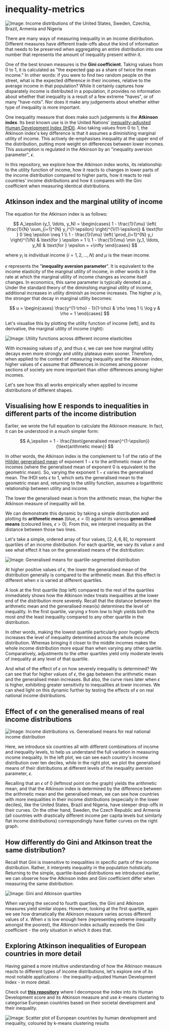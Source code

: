 # inequality-metrics

![Image: Income distributions of the United States, Sweden, Czechia, Brazil, Armenia and Nigeria](viz/real%20income%20distributions.png)

There are many ways of measuring inequality in an income distribution. Different measures have different trade-offs about the kind of information that needs to be preserved when aggregating an entire distribution into one number that represents the amount of inequality present within it.

One of the best known measures is the **Gini coefficient**. Taking values from 0 to 1, it is calculated as "the expected gap as a share of twice the mean income." In other words: if you were to find two random people on the street, what is the expected difference in their incomes, relative to the average income in that population? While it certainly captures how disparately income is distributed in a population, it provides no information about whether that inequality is a result of a few extreme "haves", or of many "have-nots". Nor does it make any judgements about whether either type of inequality is more important.

One inequality measure that does make such judgements is the **Atkinson index**. Its best known use is in the United Nations' [inequality-adjusted Human Development Index (IHDI)](https://en.wikipedia.org/wiki/List_of_countries_by_inequality-adjusted_Human_Development_Index). Also taking values from 0 to 1, the Atkinson index's key difference is that it assumes a diminishing marginal utility of income. This actively de-emphasises inequality at the upper end of the distribution, putting more weight on differences between lower incomes. This assumption is regulated in the Atkinson by an "inequality aversion parameter", $\epsilon$. 

In this repository, we explore how the Atkinson index works, its relationship to the utility function of income, how it reacts to changes in lower parts of the income distribution compared to higher parts, how it reacts to real countries' income distributions and how it compares with the Gini coefficient when measuring identical distributions.


## Atkinson index and the marginal utility of income

The equation for the Atkinson index is as follows:

$$
A_\epsilon (y_1, \ldots, y_N) =
\begin{cases}
1 - \frac{1}{\mu} \left( \frac{1}{N} \sum_{i=1}^{N} y_i^{1-\epsilon} \right)^{1/(1-\epsilon)} & \text{for } 0 \leq \epsilon \neq 1 \\
1 - \frac{1}{\mu} \left( \prod_{i=1}^{N} y_i \right)^{1/N} & \text{for } \epsilon = 1 \\
1 - \frac{1}{\mu} \min (y_1, \ldots, y_N) & \text{for } \epsilon = +\infty
\end{cases}
$$

where $y_i$ is individual income $(i = 1, 2, \ldots, N)$ and  $\mu$ is the mean income.

$\epsilon$ represents the "**inequality aversion parameter**". It is equivalent to the income elasticity of the marginal utility of income, in other words it is the rate at which the marginal utility of income changes as income itself changes. In economics, this same parameter is typically denoted as $\rho$. Under the standard theory of the diminshing marginal utility of income, additional increases in utility diminish as income increases. The higher $\rho$ is, the stronger that decay in marginal utility becomes:

$$
u =
\begin{cases}
\frac{y^{1-\rho} - 1}{1-\rho} & \rho \neq 1 \\
\log y & \rho = 1
\end{cases}
$$

Let's visualise this by plotting the utility function of income (left), and its derivative, the marginal utility of income (right):


![Image: Utility functions across different income elasticities](viz/utility%20across%20elasticity.png)

With increasing values of $\rho$, and thus $\epsilon$, we can see how marginal utility decays even more strongly and utility plateaus even sooner. Therefore, when applied to the context of measuring inequality and the Atkinson index, higher values of $\epsilon$ assume that differences in incomes among poorer sections of society are more important than other differences among higher incomes. 

Let's see how this all works empirically when applied to income distributions of different shapes.

## Visualising how E responds to inequalities in different parts of the income distribution

Earlier, we wrote the full equation to calculate the Atkinson measure. In fact, it can be understood in a much simpler form:

$$
A_\epsilon  =
1 - \frac{\text{generalised mean}^{1-\epsilon}}{\text{arithmetic mean}} $$

In other words, the Atkinson index is the complement to 1 of the ratio of the [Hölder generalised mean](https://proofwiki.org/wiki/Definition:H%C3%B6lder_Mean#Also_known_as) of exponent $1 − \epsilon$ to the arithmetic mean of the incomes (where the generalised mean of exponent $0$ is equivalent to the geometric mean). So, varying the exponent $1 - \epsilon$ varies the generalised mean. The IHDI sets $\epsilon$ to 1, which sets the generalised mean to the geometric mean and, returning to the utility function, assumes a logarithmic relationship between utility and income.

The lower the generalised mean is from the arithmetic mean, the higher the Atkinson measure of inequality will be.

We can demonstrate this dynamic by taking a simple distribution and plotting its **arithmetic mean** (blue, $\epsilon = 0$) against its various **generalised means** (coloured lines, $\epsilon > 0$). From this, we interpret inequality as the distance between those two lines. 

Let's take a simple, ordered array of four values, $[2, 4, 6, 8]$, to represent quartiles of an income distribution. For each quartile, we vary its value $x$ and see what effect it has on the generalised means of the distribution:

![Image: Generalised means for quartile-segmented distribution](viz/generalised%20mean%20quartiles%20dist.png)

At higher positive values of $\epsilon$, the lower the generalised mean of the distribution generally is compared to the arithmetic mean. But this effect is different when $x$ is varied at different quartiles.

A look at the first quartile (top left) compared to the rest of the quartiles immediately shows how the Atkinson index treats inequalities at the lower end of the distribution more severely. Recall that the distance between the arithmetic mean and the generalised mean(s) determines the level of inequality. In the first quartile, varying $x$ from low to high yields both the most *and* the least inequality compared to any other quartile in the distribution.

In other words, making the lowest quartile particularly poor hugely affects increases the level of inequality determined across the whole income distribution. Whereas bringing it closer to the middle incomes makes the whole income distribution more equal than when varying any other quartile. Comparatively, adjustments to the other quartiles yield only moderate levels of inequality at any level of that quartile.

And what of the effect of $\epsilon$ on how severely inequality is determined? We can see that for higher values of $\epsilon$, the gap between the arithmetic mean and the generalised mean increases. But also, the curve rises later when $\epsilon$ is higher, exhibiting greater sensitivity to inequalities at lower incomes. We can shed light on this dynamic further by testing the effects of $\epsilon$ on real national income distributions.


## Effect of $\epsilon$ on the generalised means of real income distributions

![Image: Income distributions vs. Generalised means for real national income distribution](viz/real%20income%20distributions%20vs%20generalised.png)

Here, we introduce six countries all with different combinations of income and inequality levels, to help us understand the full variation in measuring income inequality. In the left plot, we can see each country's income distribution over ten deciles, while in the right plot, we plot the generalised means of their distributions at different levels of the inequality aversion parameter, $\epsilon$.

Recalling that an $\epsilon$ of 0 (leftmost point on the graph) yields the arithmetic mean, and that the Atkinson index is determined by the difference between the arithmetic mean and the generalised mean, we can see how countries with more inequalities in their income distributions (especially in the lower deciles), like the United States, Brazil and Nigeria, have steeper drop-offs in their curves. On the other hand, Sweden, the Czech Republic and Armenia (all countries with drastically different income per capita levels but similarly flat income distributions) correspondingly have flatter curves on the right graph.


## How differently do Gini and Atkinson treat the same distribution?

Recall that Gini is insensitive to inequalities in specific parts of the income distribution. Rather, it interprets inequality in the population holistically. Returning to the simple, quartile-based distributions we introduced earlier, we can observe how the Atkinson index and Gini coefficient differ when measuring the same distribution:

![Image: Gini and Atkinson quartiles](viz/gini%20vs%20atkinson%20quartiles%20dist.png)

When varying the second to fourth quartiles, the Gini and Atkinson measures yield similar slopes. However, looking at the first quartile, again we see how dramatically the Atkinson measure varies across different values of $x$. When $x$ is low enough here (representing extreme inequality amongst the poorest), the Atkinson index actually exceeds the Gini coefficient - the only situation in which it does that.

## Exploring Atkinson inequalities of European countries in more detail

Having gained a more intuitive understanding of how the Atkinson measure reacts to different types of income distributions, let's explore one of its most notable applications - the inequality-adjusted Human Development Index - in more detail. 

Check out [**this repository**](https://github.com/tigran-sog/clustering-europe) where I decompose the index into its Human Development score and its Atkinson measure and use *k*-means clustering to categorise European countries based on their societal development and their inequality.


![Image: Scatter plot of European countries by human development and inequality, coloured by k-means clustering results](viz/k4%20plot.png)